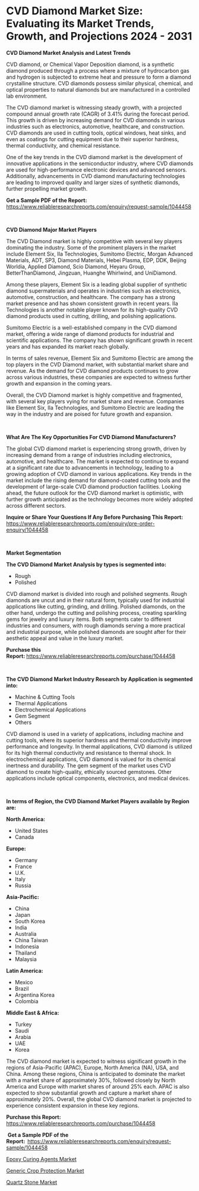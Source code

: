 <p><h1>CVD Diamond Market Size: Evaluating its Market Trends, Growth, and Projections 2024 - 2031</h1></p><p><strong>CVD Diamond Market Analysis and Latest Trends</strong></p>
<p><p>CVD diamond, or Chemical Vapor Deposition diamond, is a synthetic diamond produced through a process where a mixture of hydrocarbon gas and hydrogen is subjected to extreme heat and pressure to form a diamond crystalline structure. CVD diamonds possess similar physical, chemical, and optical properties to natural diamonds but are manufactured in a controlled lab environment.</p><p>The CVD diamond market is witnessing steady growth, with a projected compound annual growth rate (CAGR) of 3.41% during the forecast period. This growth is driven by increasing demand for CVD diamonds in various industries such as electronics, automotive, healthcare, and construction. CVD diamonds are used in cutting tools, optical windows, heat sinks, and even as coatings for cutting equipment due to their superior hardness, thermal conductivity, and chemical resistance.</p><p>One of the key trends in the CVD diamond market is the development of innovative applications in the semiconductor industry, where CVD diamonds are used for high-performance electronic devices and advanced sensors. Additionally, advancements in CVD diamond manufacturing technologies are leading to improved quality and larger sizes of synthetic diamonds, further propelling market growth.</p></p>
<p><strong>Get a Sample PDF of the Report:&nbsp;</strong> <a href="https://www.reliableresearchreports.com/enquiry/request-sample/1044458">https://www.reliableresearchreports.com/enquiry/request-sample/1044458</a></p>
<p>&nbsp;</p>
<p><strong>CVD Diamond Major Market Players</strong></p>
<p><p>The CVD Diamond market is highly competitive with several key players dominating the industry. Some of the prominent players in the market include Element Six, IIa Technologies, Sumitomo Electric, Morgan Advanced Materials, ADT, SP3, Diamond Materials, Hebei Plasma, EDP, DDK, Beijing Worldia, Applied Diamond, Scio Diamond, Heyaru Group, BetterThanDiamond, Jingzuan, Huanghe Whirlwind, and UniDiamond.</p><p>Among these players, Element Six is a leading global supplier of synthetic diamond supermaterials and operates in industries such as electronics, automotive, construction, and healthcare. The company has a strong market presence and has shown consistent growth in recent years. IIa Technologies is another notable player known for its high-quality CVD diamond products used in cutting, drilling, and polishing applications.</p><p>Sumitomo Electric is a well-established company in the CVD diamond market, offering a wide range of diamond products for industrial and scientific applications. The company has shown significant growth in recent years and has expanded its market reach globally.</p><p>In terms of sales revenue, Element Six and Sumitomo Electric are among the top players in the CVD Diamond market, with substantial market share and revenue. As the demand for CVD diamond products continues to grow across various industries, these companies are expected to witness further growth and expansion in the coming years.</p><p>Overall, the CVD Diamond market is highly competitive and fragmented, with several key players vying for market share and revenue. Companies like Element Six, IIa Technologies, and Sumitomo Electric are leading the way in the industry and are poised for future growth and expansion.</p></p>
<p>&nbsp;</p>
<p><strong>What Are The Key Opportunities For CVD Diamond Manufacturers?</strong></p>
<p><p>The global CVD diamond market is experiencing strong growth, driven by increasing demand from a range of industries including electronics, automotive, and healthcare. The market is expected to continue to expand at a significant rate due to advancements in technology, leading to a growing adoption of CVD diamond in various applications. Key trends in the market include the rising demand for diamond-coated cutting tools and the development of large-scale CVD diamond production facilities. Looking ahead, the future outlook for the CVD diamond market is optimistic, with further growth anticipated as the technology becomes more widely adopted across different sectors.</p></p>
<p><strong>Inquire or Share Your Questions If Any Before Purchasing This Report:</strong> <a href="https://www.reliableresearchreports.com/enquiry/pre-order-enquiry/1044458">https://www.reliableresearchreports.com/enquiry/pre-order-enquiry/1044458</a></p>
<p>&nbsp;</p>
<p><strong>Market Segmentation</strong></p>
<p><strong>The CVD Diamond Market Analysis by types is segmented into:</strong></p>
<p><ul><li>Rough</li><li>Polished</li></ul></p>
<p><p>CVD diamond market is divided into rough and polished segments. Rough diamonds are uncut and in their natural form, typically used for industrial applications like cutting, grinding, and drilling. Polished diamonds, on the other hand, undergo the cutting and polishing process, creating sparkling gems for jewelry and luxury items. Both segments cater to different industries and consumers, with rough diamonds serving a more practical and industrial purpose, while polished diamonds are sought after for their aesthetic appeal and value in the luxury market.</p></p>
<p><strong>Purchase this Report:&nbsp;</strong><a href="https://www.reliableresearchreports.com/purchase/1044458">https://www.reliableresearchreports.com/purchase/1044458</a></p>
<p>&nbsp;</p>
<p><strong>The CVD Diamond Market Industry Research by Application is segmented into:</strong></p>
<p><ul><li>Machine & Cutting Tools</li><li>Thermal Applications</li><li>Electrochemical Applications</li><li>Gem Segment</li><li>Others</li></ul></p>
<p><p>CVD diamond is used in a variety of applications, including machine and cutting tools, where its superior hardness and thermal conductivity improve performance and longevity. In thermal applications, CVD diamond is utilized for its high thermal conductivity and resistance to thermal shock. In electrochemical applications, CVD diamond is valued for its chemical inertness and durability. The gem segment of the market uses CVD diamond to create high-quality, ethically sourced gemstones. Other applications include optical components, electronics, and medical devices.</p></p>
<p>&nbsp;</p>
<p><strong>In terms of Region, the CVD Diamond Market Players available by Region are:</strong></p>
<p>
    <p> <strong> North America: </strong>
        <ul>
            <li>United States</li>
            <li>Canada</li>
        </ul>
        </p> 
    <p> <strong> Europe: </strong>
        <ul>
            <li>Germany</li>
            <li>France</li>
            <li>U.K.</li>
            <li>Italy</li>
            <li>Russia</li>
        </ul>
        </p> 
    <p> <strong> Asia-Pacific: </strong>
        <ul>
            <li>China</li>
            <li>Japan</li>
            <li>South Korea</li>
            <li>India</li>
            <li>Australia</li>
            <li>China Taiwan</li>
            <li>Indonesia</li>
            <li>Thailand</li>
            <li>Malaysia</li>
        </ul>
        </p> 
    <p> <strong> Latin America: </strong>
        <ul>
            <li>Mexico</li>
            <li>Brazil</li>
            <li>Argentina Korea</li>
            <li>Colombia</li>
        </ul>
        </p> 
    <p> <strong> Middle East & Africa: </strong>
        <ul>
            <li>Turkey</li>
            <li>Saudi</li>
            <li>Arabia</li>
            <li>UAE</li>
            <li>Korea</li>
        </ul>
    </p>
    </p>
<p><p>The CVD diamond market is expected to witness significant growth in the regions of Asia-Pacific (APAC), Europe, North America (NA), USA, and China. Among these regions, China is anticipated to dominate the market with a market share of approximately 30%, followed closely by North America and Europe with market shares of around 25% each. APAC is also expected to show substantial growth and capture a market share of approximately 20%. Overall, the global CVD diamond market is projected to experience consistent expansion in these key regions.</p></p>
<p><strong>Purchase this Report: </strong><a href="https://www.reliableresearchreports.com/purchase/1044458">https://www.reliableresearchreports.com/purchase/1044458</a></p>
<p>&nbsp;<strong>Get a Sample PDF of the Report:&nbsp;&nbsp;</strong><a href="https://www.reliableresearchreports.com/enquiry/request-sample/1044458">https://www.reliableresearchreports.com/enquiry/request-sample/1044458</a></p>
<p><strong></strong></p>
<p><p><a href="https://github.com/danielneavesallisons03mba/Market-Research-Report-List-1/blob/main/epoxy-curing-agents-market.md">Epoxy Curing Agents Market</a></p><p><a href="https://github.com/dimitrishawkinswaynenp91rgz/Market-Research-Report-List-1/blob/main/generic-crop-protection-market.md">Generic Crop Protection Market</a></p><p><a href="https://github.com/changoleonlaverguenzanoexiste/Market-Research-Report-List-2/blob/main/quartz-stone-market.md">Quartz Stone Market</a></p></p>